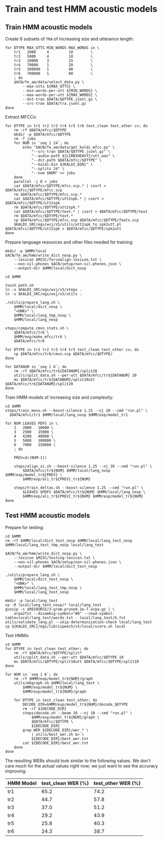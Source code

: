 # Train and test HMM acoustic models

## Train HMM acoustic models

Create 6 subsets of `TRA` of increasing size and utterance length:

```commandline
for DTYPE MAX_UTTS MIN_WORDS MAX_WORDS in \
    tr1   2000     4         10        \
    tr2   5000     4         10        \
    tr3   10000    3         15        \
    tr4   70000    1         20        \
    tr5   300000   1         40        \
    tr6   700000   1         80        \
    ; do
    $ACN/fe_am/data/select_data.py \
        --max-utts ${MAX_UTTS} \
        --min-words-per-utt ${MIN_WORDS} \
        --max-words-per-utt ${MAX_WORDS} \
        --dst-tran $DATA/$DTYPE.jsonl.gz \
        --src-tran $DATA/tra.jsonl.gz
done
```

Extract MFCCs:

```commandline
for DTYPE in tr1 tr2 tr3 tr4 tr5 tr6 test_clean test_other cv; do
    rm -rf $DATA/mfcc/$DTYPE
    mkdir -p $DATA/mfcc/$DTYPE
    rm -f jobs
    for NUM in `seq 1 24`; do
        echo "$ACN/fe_am/data/get_kaldi_mfcc.py" \
            "--src-tran $DATA/$DTYPE.jsonl.gz" \
            "--audio-path ${LIBRIHEAVY}/utt_wav" \
            "--dst-path $DATA/mfcc/$DTYPE" \
            "--kaldi-bin ${KALDI_BIN}" \
            "--splits 24" \
            "--num $NUM" >> jobs
    done
    parallel -j 8 < jobs
    cat $DATA/mfcc/$DTYPE/mfcc.scp.* | csort > $DATA/mfcc/$DTYPE/mfcc.scp
    rm $DATA/mfcc/$DTYPE/mfcc.scp.*
    cat $DATA/mfcc/$DTYPE/utt2spk.* | csort > $DATA/mfcc/$DTYPE/utt2spk
    rm $DATA/mfcc/$DTYPE/utt2spk.*
    cat $DATA/mfcc/$DTYPE/text.* | csort > $DATA/mfcc/$DTYPE/text
    rm $DATA/mfcc/$DTYPE/text.*
    cp $DATA/mfcc/$DTYPE/mfcc.scp $DATA/mfcc/$DTYPE/feats.scp
    $KALDI_SRC/egs/wsj/s5/utils/utt2spk_to_spk2utt.pl $DATA/mfcc/$DTYPE/utt2spk > $DATA/mfcc/$DTYPE/spk2utt
done
```

Prepare language resources and other files needed for training:

```commandline
mkdir -p $HMM/local
$ACN/fe_am/hmm/write_dict_nosp.py \
    --lexicon $MISC/forcealign-lexicon.txt \
    --non-sil-phones $ACN/setup/non-sil-phones.json \
    --output-dir $HMM/local/dict_nosp

cd $HMM

touch path.sh
ln -s $KALDI_SRC/egs/wsj/s5/steps .
ln -s $KALDI_SRC/egs/wsj/s5/utils .

./utils/prepare_lang.sh \
    $HMM/local/dict_nosp \
    "<UNK>" \
    $HMM/local/lang_tmp_nosp \
    $HMM/local/lang_nosp

steps/compute_cmvn_stats.sh \
    $DATA/mfcc/tr6 \
    $HMM/exp/make_mfcc/tr6 \
    $DATA/mfcc/tr6

for DTYPE in tr1 tr2 tr3 tr4 tr5 test_clean test_other cv; do
    cp $DATA/mfcc/tr6/cmvn.scp $DATA/mfcc/$DTYPE/
done

for DATANUM in `seq 1 6`; do
    rm -rf $DATA/mfcc/tr${DATANUM}/split20
    utils/split_data.sh --per-utt $DATA/mfcc/tr${DATANUM} 20
    mv $DATA/mfcc/tr${DATANUM}/split20utt $DATA/mfcc/tr${DATANUM}/split20
done
```

Train HMM models of increasing size and complexity:

```commandline
cd $HMM
steps/train_mono.sh --boost-silence 1.25 --nj 20 --cmd "run.pl" \
  $DATA/mfcc/tr1 $HMM/local/lang_nosp $HMM/exp/model_tr1

for NUM LEAVES PDFS in \
    2   2000   10000 \
    3   2500   15000 \
    4   4200   40000 \
    5   5000   100000 \
    6   7000   150000 \
    ; do

    PREV=$((NUM-1))

    steps/align_si.sh --boost-silence 1.25 --nj 20 --cmd "run.pl" \
        $DATA/mfcc/tr${NUM} $HMM/local/lang_nosp $HMM/exp/model_tr${PREV} \
        $HMM/exp/ali_tr${PREV}_tr${NUM}

    steps/train_deltas.sh --boost-silence 1.25 --cmd "run.pl" \
        $LEAVES $PDFS $DATA/mfcc/tr${NUM} $HMM/local/lang_nosp \
        $HMM/exp/ali_tr${PREV}_tr${NUM} $HMM/exp/model_tr${NUM}
done
```

## Test HMM acoustic models

Prepare for testing:

```commandline
cd $HMM
rm -rf $HMM/local/dict_test_nosp $HMM/local/lang_test_nosp $HMM/local/lang_test_tmp_nosp local/lang_test

$ACN/fe_am/hmm/write_dict_nosp.py \
    --lexicon $MISC/testing-lexicon.txt \
    --non-sil-phones $ACN/setup/non-sil-phones.json \
    --output-dir $HMM/local/dict_test_nosp

./utils/prepare_lang.sh \
    $HMM/local/dict_test_nosp \
    "<UNK>" \
    $HMM/local/lang_test_tmp_nosp \
    $HMM/local/lang_test_nosp

mkdir -p local/lang_test
cp -R local/lang_test_nosp/* local/lang_test
gunzip -c $RESOURCE/3-gram.pruned.1e-7.arpa.gz | \
    arpa2fst --disambig-symbol="#0" --read-symbol-table=local/lang_test/words.txt - local/lang_test/G.fst
utils/validate_lang.pl --skip-determinization-check local/lang_test
cp ${KALDI_SRC}/egs/librispeech/s5/local/score.sh local
```

Test HMMs:

```commandline
cd $HMM
for DTYPE in test_clean test_other; do
    rm -rf $DATA/mfcc/$DTYPE/split*
    utils/split_data.sh --per-utt $DATA/mfcc/$DTYPE 10
    mv $DATA/mfcc/$DTYPE/split10utt $DATA/mfcc/$DTYPE/split10
done

for NUM in `seq 1 6`; do
    rm -rf $HMM/exp/model_tr${NUM}/graph
    utils/mkgraph.sh $HMM/local/lang_test \
        $HMM/exp/model_tr${NUM} \
        $HMM/exp/model_tr${NUM}/graph

    for DTYPE in test_clean test_other; do
        DECODE_DIR=$HMM/exp/model_tr${NUM}/decode_$DTYPE
        rm -rf ${DECODE_DIR}
        steps/decode.sh --beam 10 --nj 10 --cmd "run.pl" \
            $HMM/exp/model_tr${NUM}/graph \
            $DATA/mfcc/$DTYPE \
            ${DECODE_DIR}
        grep WER ${DECODE_DIR}/wer_* \
            | utils/best_wer.sh &> \
            ${DECODE_DIR}/best_wer.txt
        cat ${DECODE_DIR}/best_wer.txt
    done
done
```

The resulting WERs should look similar to the following values. We don't care much for the actual values right now; we just want to see the accuracy improving:

| HMM Model | test_clean WER (%) | test_other WER (%) |
|-----------|--------------------|--------------------|
| tr1       | 65.2               | 74.2               |
| tr2       | 44.7               | 57.8               |
| tr3       | 37.0               | 51.2               |
| tr4       | 29.2               | 43.9               |
| tr5       | 25.8               | 40.3               |
| tr6       | 24.3               | 38.7               |


